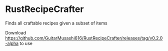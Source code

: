 # RustRecipeCrafter
Finds all craftable recipes given a subset of items

Download https://github.com/GuitarMusashi616/RustRecipeCrafter/releases/tag/v0.2.0-alpha to use
